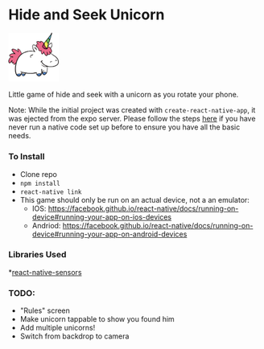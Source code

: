 # Hide and Seek Unicorn

<img src="./assets/images/unicorn.png" width="100"/>

Little game of hide and seek with a unicorn as you rotate your phone.

Note: While the initial project was created with `create-react-native-app`, it was ejected from the expo server. Please follow the steps [here](https://facebook.github.io/react-native/docs/getting-started.html#installing-dependencies) if you have never run a native code set up before to ensure you have all the basic needs.

### To Install
* Clone repo
* `npm install`
* `react-native link`
* This game should only be run on an actual device, not a an emulator:
    * IOS: https://facebook.github.io/react-native/docs/running-on-device#running-your-app-on-ios-devices
    * Andriod: https://facebook.github.io/react-native/docs/running-on-device#running-your-app-on-android-devices
    
### Libraries Used
*[react-native-sensors](https://react-native-sensors.github.io/)

### TODO:
- "Rules" screen
- Make unicorn tappable to show you found him
- Add multiple unicorns!
- Switch from backdrop to camera
